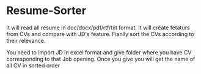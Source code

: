 # Resume-Sorter
It will read all resume in doc/docx/pdf/rtf/txt format.
It will create fetaturs from CVs and compare with JD's feature.
Fianlly sort the CVs according to their relevance.

You need to import JD in excel format and give folder where you have CV corresponding to that Job opening. Once you give you will get the name of all CV in sorted order

